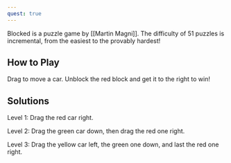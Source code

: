 ```yaml
---
quest: true
---
```

Blocked is a puzzle game by [[Martin Magni]]. The difficulty of 51 puzzles is incremental, from the easiest to the provably hardest!

## How to Play
Drag to move a car. Unblock the red block and get it to the right to win!

## Solutions
Level 1: Drag the red car right.

Level 2: Drag the green car down, then drag the red one right.

Level 3: Drag the yellow car left, the green one down, and last the red one right.